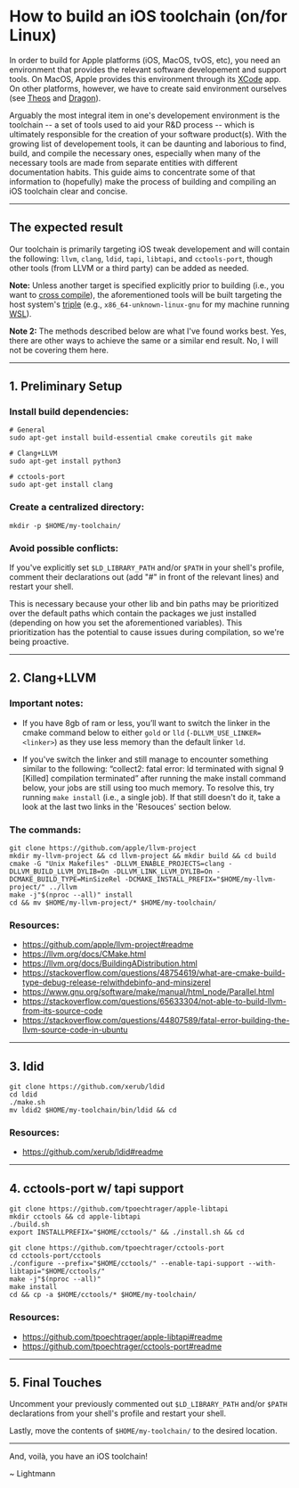 # How to build an iOS toolchain (on/for Linux)

In order to build for Apple platforms (iOS, MacOS, tvOS, etc), you need an environment that provides the relevant software developement and support tools. On MacOS, Apple provides this environment through its [XCode](https://developer.apple.com/xcode/whats-new/) app. On other platforms, however, we have to create said environment ourselves (see [Theos](https://github.com/theos/theos) and [Dragon](https://github.com/dragonbuild/dragon)).

Arguably the most integral item in one's developement environment is the toolchain -- a set of tools used to aid your R&D process -- which is ultimately responsible for the creation of your software product(s). With the growing list of developement tools, it can be daunting and laborious to find, build, and compile the necessary ones, especially when many of the necessary tools are made from separate entities with different documentation habits. This guide aims to concentrate some of that information to (hopefully) make the process of building and compiling an iOS toolchain clear and concise.

---

## The expected result

Our toolchain is primarily targeting iOS tweak developement and will contain the following: `llvm`, `clang`, `ldid`, `tapi`, `libtapi`, and `cctools-port`, though other tools (from LLVM or a third party) can be added as needed.

**Note:** Unless another target is specified explicitly prior to building (i.e., you want to [cross compile](https://llvm.org/docs/HowToCrossCompileLLVM.html)), the aforementioned tools will be built targeting the host system's [triple](https://clang.llvm.org/docs/CrossCompilation.html#target-triple) (e.g., `x86_64-unknown-linux-gnu` for my machine running [WSL](https://docs.microsoft.com/en-us/windows/wsl/about)).

**Note 2:** The methods described below are what I've found works best. Yes, there are other ways to achieve the same or a similar end result. No, I will not be covering them here.

---

## 1. Preliminary Setup
### Install build dependencies:

    # General
    sudo apt-get install build-essential cmake coreutils git make

    # Clang+LLVM
    sudo apt-get install python3

    # cctools-port
    sudo apt-get install clang

### Create a centralized directory:

    mkdir -p $HOME/my-toolchain/

### Avoid possible conflicts:

If you've explicitly set `$LD_LIBRARY_PATH` and/or `$PATH` in your shell's profile, comment their declarations out (add "#" in front of the relevant lines) and restart your shell.

This is necessary because your other lib and bin paths may be prioritized over the default paths which contain the packages we just installed (depending on how you set the aforementioned variables). This prioritization has the potential to cause issues during compilation, so we're being proactive.

---

## 2. Clang+LLVM
### Important notes:

* If you have 8gb of ram or less, you’ll want to switch the linker in the cmake command below to either `gold` or `lld` (`-DLLVM_USE_LINKER=<linker>`) as they use less memory than the default linker `ld`.

* If you've switch the linker and still manage to encounter something similar to the following: “collect2: fatal error: ld terminated with signal 9 [Killed] compilation terminated” after running the make install command below, your jobs are still using too much memory. To resolve this, try running `make install` (i.e., a single job). If that still doesn't do it, take a look at the last two links in the 'Resouces' section below.

### The commands:

    git clone https://github.com/apple/llvm-project
    mkdir my-llvm-project && cd llvm-project && mkdir build && cd build
    cmake -G "Unix Makefiles" -DLLVM_ENABLE_PROJECTS=clang -DLLVM_BUILD_LLVM_DYLIB=On -DLLVM_LINK_LLVM_DYLIB=On -DCMAKE_BUILD_TYPE=MinSizeRel -DCMAKE_INSTALL_PREFIX="$HOME/my-llvm-project/" ../llvm
    make -j"$(nproc --all)" install
    cd && mv $HOME/my-llvm-project/* $HOME/my-toolchain/

### Resources:

* https://github.com/apple/llvm-project#readme
* https://llvm.org/docs/CMake.html
* https://llvm.org/docs/BuildingADistribution.html
* https://stackoverflow.com/questions/48754619/what-are-cmake-build-type-debug-release-relwithdebinfo-and-minsizerel
* https://www.gnu.org/software/make/manual/html_node/Parallel.html
* https://stackoverflow.com/questions/65633304/not-able-to-build-llvm-from-its-source-code
* https://stackoverflow.com/questions/44807589/fatal-error-building-the-llvm-source-code-in-ubuntu

---

## 3. ldid

    git clone https://github.com/xerub/ldid
    cd ldid
    ./make.sh
    mv ldid2 $HOME/my-toolchain/bin/ldid && cd

### Resources:

* https://github.com/xerub/ldid#readme

---

## 4. cctools-port w/ tapi support

    git clone https://github.com/tpoechtrager/apple-libtapi
    mkdir cctools && cd apple-libtapi
    ./build.sh
    export INSTALLPREFIX="$HOME/cctools/" && ./install.sh && cd

    git clone https://github.com/tpoechtrager/cctools-port
    cd cctools-port/cctools
    ./configure --prefix="$HOME/cctools/" --enable-tapi-support --with-libtapi="$HOME/cctools/"
    make -j"$(nproc --all)"
    make install
    cd && cp -a $HOME/cctools/* $HOME/my-toolchain/

### Resources:

* https://github.com/tpoechtrager/apple-libtapi#readme
* https://github.com/tpoechtrager/cctools-port#readme

---

## 5. Final Touches

Uncomment your previously commented out `$LD_LIBRARY_PATH` and/or `$PATH` declarations from your shell's profile and restart your shell.

Lastly, move the contents of `$HOME/my-toolchain/` to the desired location.

---

And, voilà, you have an iOS toolchain!

~ Lightmann
